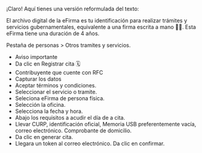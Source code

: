 ¡Claro! Aquí tienes una versión reformulada del texto:

El archivo digital de la eFirma es tu identificación para realizar trámites y servicios gubernamentales, equivalente a una firma escrita a mano ✍🏽. Esta eFirma tiene una duración de  4 años.

Pestaña de personas > Otros tramites y servicios. 

- Aviso importante 
- Da clic en Registrar cita 🗓️
- Contribuyente que cuente con RFC
- Capturar los datos 
- Aceptar términos y condiciones.
- Seleccionar el servicio o tramite. 
- Seleciona eFirma de persona física. 
- Selección la oficina. 
- Selecciona la fecha y hora. 
- Abajo los requisitos a acudir el día de a cita. 
- Llevar CURP, identificación oficial, Memoria USB preferentemente vacía, correo electrónico. Comprobante de domicilio.
- Da clic en generar cita. 
- Llegara un token al correo electrónico. Da clic en confirmar. 









